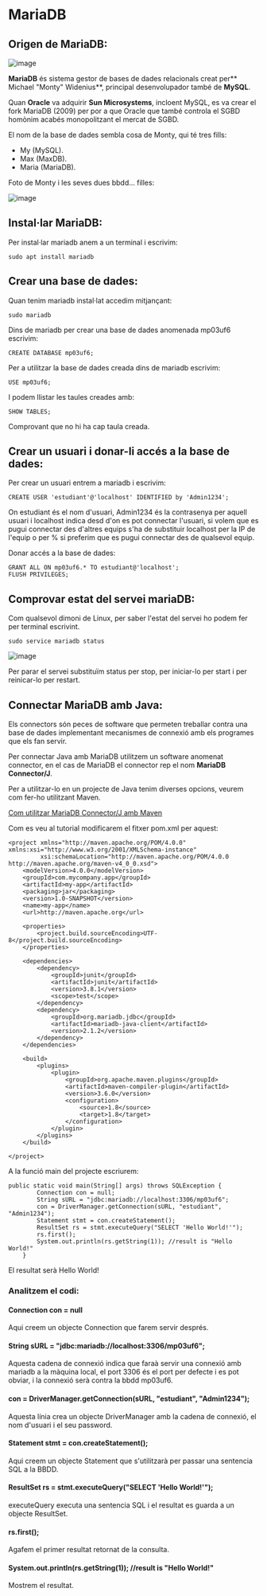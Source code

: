 # MariaDB

## Origen de MariaDB:

![image](https://user-images.githubusercontent.com/110727546/213863455-084cfadd-f6fe-4aef-bf41-49ec93d64894.png)

**MariaDB** és sistema gestor de bases de dades relacionals creat per** Michael "Monty" Widenius**, principal desenvolupador també de **MySQL**.

Quan **Oracle** va adquirir **Sun Microsystems**, incloent MySQL, es va crear el fork MariaDB (2009) per por a que Oracle que també controla el SGBD homònim acabés monopolitzant el mercat de SGBD. 

El nom de la base de dades sembla cosa de Monty, qui té tres fills:

- My (MySQL).
- Max (MaxDB).
- Maria (MariaDB).

Foto de Monty i les seves dues bbdd... filles:

![image](https://user-images.githubusercontent.com/110727546/213863920-a8b0b884-9c13-41ae-8d1e-324d86adc893.png)

## Instal·lar MariaDB:

Per instal·lar mariadb anem a un terminal i escrivim:

```
sudo apt install mariadb
```

## Crear una base de dades:

Quan tenim mariadb instal·lat accedim mitjançant:

```
sudo mariadb
```

Dins de mariadb per crear una base de dades anomenada mp03uf6 escrivim:

```
CREATE DATABASE mp03uf6;
```

Per a utilitzar la base de dades creada dins de mariadb escrivim:

```
USE mp03uf6;
```
I podem llistar les taules creades amb:

```
SHOW TABLES;
```

Comprovant que no hi ha cap taula creada.

## Crear un usuari i donar-li accés a la base de dades:

Per crear un usuari entrem a mariadb i escrivim:

```
CREATE USER 'estudiant'@'localhost' IDENTIFIED by 'Admin1234';
```

On estudiant és el nom d'usuari, Admin1234 és la contrasenya per aquell usuari i localhost indica desd d'on es pot connectar l'usuari, si volem que es pugui connectar des d'altres equips s'ha de substituir localhost per la IP de l'equip o per % si preferim que es pugui connectar des de qualsevol equip.

Donar accés a la base de dades:

```
GRANT ALL ON mp03uf6.* TO estudiant@'localhost';
FLUSH PRIVILEGES;
```
## Comprovar estat del servei mariaDB:

Com qualsevol dimoni de Linux, per saber l'estat del servei ho podem fer per terminal escrivint.

```
sudo service mariadb status
```

![image](https://user-images.githubusercontent.com/110727546/213876722-5c3bbd68-5e00-4cc2-99db-759df36fae1b.png)

Per parar el servei substituïm status per stop, per iniciar-lo per start i per reinicar-lo per restart.

## Connectar MariaDB amb Java:

Els connectors són peces de software que permeten treballar contra una base de dades implementant mecanismes de connexió amb els programes que els fan servir.

Per connectar Java amb MariaDB utilitzem un software anomenat connector, en el cas de MariaDB el connector rep el nom **MariaDB Connector/J**.

Per a utilitzar-lo en un projecte de Java tenim diverses opcions, veurem com fer-ho utilitzant Maven.

[Com utilitzar MariaDB Connector/J amb Maven](https://mariadb.com/kb/en/java-connector-using-maven/)

Com es veu al tutorial modificarem el fitxer pom.xml per aquest:

```
<project xmlns="http://maven.apache.org/POM/4.0.0" xmlns:xsi="http://www.w3.org/2001/XMLSchema-instance"
         xsi:schemaLocation="http://maven.apache.org/POM/4.0.0 http://maven.apache.org/maven-v4_0_0.xsd">
    <modelVersion>4.0.0</modelVersion>
    <groupId>com.mycompany.app</groupId>
    <artifactId>my-app</artifactId>
    <packaging>jar</packaging>
    <version>1.0-SNAPSHOT</version>
    <name>my-app</name>
    <url>http://maven.apache.org</url>

    <properties>
        <project.build.sourceEncoding>UTF-8</project.build.sourceEncoding>
    </properties>

    <dependencies>
        <dependency>
            <groupId>junit</groupId>
            <artifactId>junit</artifactId>
            <version>3.8.1</version>
            <scope>test</scope>
        </dependency>
        <dependency>
            <groupId>org.mariadb.jdbc</groupId>
            <artifactId>mariadb-java-client</artifactId>
            <version>2.1.2</version>
        </dependency>
    </dependencies>

    <build>
        <plugins>
            <plugin>
                <groupId>org.apache.maven.plugins</groupId>
                <artifactId>maven-compiler-plugin</artifactId>
                <version>3.6.0</version>
                <configuration>
                    <source>1.8</source>
                    <target>1.8</target>
                </configuration>
            </plugin>
        </plugins>
    </build>

</project>
```

A la funció main del projecte escriurem:

```
public static void main(String[] args) throws SQLException {
        Connection con = null;
        String sURL = "jdbc:mariadb://localhost:3306/mp03uf6";
        con = DriverManager.getConnection(sURL, "estudiant", "Admin1234");
        Statement stmt = con.createStatement();
        ResultSet rs = stmt.executeQuery("SELECT 'Hello World!'");
        rs.first();
        System.out.println(rs.getString(1)); //result is "Hello World!"        
    }
```

El resultat serà Hello World!

### Analitzem el codi:

#### Connection con = null

Aqui creem un objecte Connection que farem servir després.

#### String sURL = "jdbc:mariadb://localhost:3306/mp03uf6";

Aquesta cadena de connexió indica que faraà servir una connexió amb mariadb a la màquina local, el port 3306 és el port per defecte i es pot obviar, i la connexió serà contra la bbdd mp03uf6. 

#### con = DriverManager.getConnection(sURL, "estudiant", "Admin1234");

Aquesta línia crea un objecte DriverManager amb la cadena de connexió, el nom d'usuari i el seu password.

#### Statement stmt = con.createStatement();

Aqui creem un objecte Statement que s'utilitzarà per passar una sentencia SQL a la BBDD.

#### ResultSet rs = stmt.executeQuery("SELECT 'Hello World!'");

executeQuery executa una sentencia SQL i el resultat es guarda a un objecte ResultSet.

#### rs.first();

Agafem el primer resultat retornat de la consulta.

#### System.out.println(rs.getString(1)); //result is "Hello World!"  

Mostrem el resultat.








